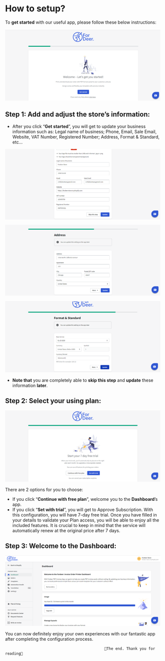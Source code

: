 # How to setup?

To **get started** with our useful app, please follow these below instructions:

![Screenshot (1).png](How%20to%20setup%20bb80c26fb49944dc9dacbc87d0868e87/Screenshot_(1).png)

## Step 1: Add and adjust the store’s information:

- After you click “**Get started**”, you will get to update your business information such as: Legal name of business; Phone, Email, Sale Email, Website, VAT Number, Registered Number; Address, Format & Standard, etc…

![Screenshot (2).png](How%20to%20setup%20bb80c26fb49944dc9dacbc87d0868e87/Screenshot_(2).png)

![Screenshot (3).png](How%20to%20setup%20bb80c26fb49944dc9dacbc87d0868e87/Screenshot_(3).png)

![Screenshot (4).png](How%20to%20setup%20bb80c26fb49944dc9dacbc87d0868e87/Screenshot_(4).png)

- **Note that** you are completely able to **skip this step** and **update** these information **later**.

## Step 2: Select your using plan:

![Screenshot (6).png](How%20to%20setup%20bb80c26fb49944dc9dacbc87d0868e87/Screenshot_(6).png)

There are 2 options for you to choose: 

- If you click “**Continue with free plan**”, welcome you to the **Dashboard**’s app.
- If you click “**Set with trial**”, you will get to Approve Subscription. With this configuration, you will have 7-day free trial. Once you have filled in your details to validate your Plan access, you will be able to enjoy all the included features. It is crucial to keep in mind that the service will automatically renew at the original price after 7 days.

## Step 3: Welcome to the Dashboard:

![Screenshot (7).png](How%20to%20setup%20bb80c26fb49944dc9dacbc87d0868e87/Screenshot_(7).png)

You can now definitely enjoy your own experiences with our fantastic app after completing the configuration process.

                                                

                                                 🥰The end. Thank you for reading🥰
